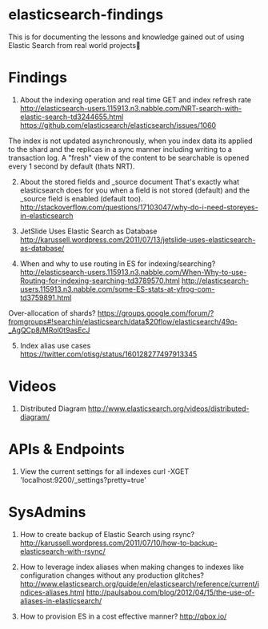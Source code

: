 elasticsearch-findings
======================

This is for documenting the lessons and knowledge gained out of using Elastic Search from real world projects

Findings
======================
1. About the indexing operation and real time GET and index refresh rate
http://elasticsearch-users.115913.n3.nabble.com/NRT-search-with-elastic-search-td3244655.html
https://github.com/elasticsearch/elasticsearch/issues/1060

The index is not updated asynchronously, when you index data its applied to the shard and the replicas in a sync manner including writing to a transaction log. A "fresh" view of the content to be searchable is opened every 1 second by default (thats NRT).

2. About the stored fields and _source document
That's exactly what elasticsearch does for you when a field is not stored (default) and the _source field is enabled (default too).
http://stackoverflow.com/questions/17103047/why-do-i-need-storeyes-in-elasticsearch

3. JetSlide Uses Elastic Search as Database
http://karussell.wordpress.com/2011/07/13/jetslide-uses-elasticsearch-as-database/

4. When and why to use routing in ES for indexing/searching?
http://elasticsearch-users.115913.n3.nabble.com/When-Why-to-use-Routing-for-indexing-searching-td3789570.html
http://elasticsearch-users.115913.n3.nabble.com/some-ES-stats-at-yfrog-com-td3759891.html

Over-allocation of shards?
https://groups.google.com/forum/?fromgroups#!searchin/elasticsearch/data$20flow/elasticsearch/49q-_AgQCp8/MRol0t9asEcJ

5. Index alias use cases
https://twitter.com/otisg/status/160128277497913345

Videos
======================
1. Distributed Diagram
http://www.elasticsearch.org/videos/distributed-diagram/

APIs & Endpoints
=====================
1. View the current settings for all indexes
curl -XGET 'localhost:9200/_settings?pretty=true'

SysAdmins
=====================
1. How to create backup of Elastic Search using rsync?
http://karussell.wordpress.com/2011/07/10/how-to-backup-elasticsearch-with-rsync/

2. How to leverage index aliases when making changes to indexes like configuration changes without any production glitches?
http://www.elasticsearch.org/guide/en/elasticsearch/reference/current/indices-aliases.html
http://paulsabou.com/blog/2012/04/15/the-use-of-aliases-in-elasticsearch/

3. How to provision ES in a cost effective manner?
http://qbox.io/

